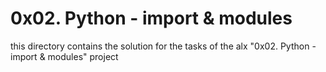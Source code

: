 # 0x02. Python - import & modules
this directory contains the solution for the tasks of the alx "0x02. Python - import & modules" project 